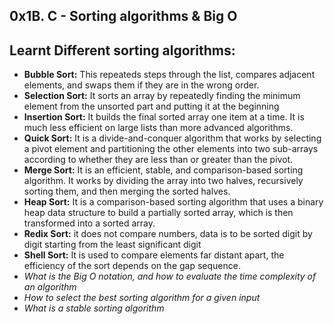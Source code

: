 ## 0x1B. C - Sorting algorithms & Big O
## Learnt Different sorting algorithms:
 - **Bubble Sort:** This repeateds steps through the list, compares adjacent elements, and swaps them if they are in the wrong order.
 - **Selection Sort:** It sorts an array by repeatedly finding the minimum element from the unsorted part and putting it at the beginning
 - **Insertion Sort:** It builds the final sorted array one item at a time. It is much less efficient on large lists than more advanced algorithms.
 - **Quick Sort:** It is a divide-and-conquer algorithm that works by selecting a pivot element and partitioning the other elements into two sub-arrays according to whether they are less than or greater than the pivot.
 - **Merge Sort:** It is an efficient, stable, and comparison-based sorting algorithm. It works by dividing the array into two halves, recursively sorting them, and then merging the sorted halves.
 - **Heap Sort:**  It is a comparison-based sorting algorithm that uses a binary heap data structure to build a partially sorted array, which is then transformed into a sorted array.
 - **Redix Sort:** it does not compare numbers, data is to be sorted digit by digit starting from the least significant digit
 - **Shell Sort:** It is used to compare elements far distant apart, the efficiency of the sort depends on the gap sequence.
- *What is the Big O notation, and how to evaluate the time complexity of an algorithm*
- *How to select the best sorting algorithm for a given input*
- *What is a stable sorting algorithm*
